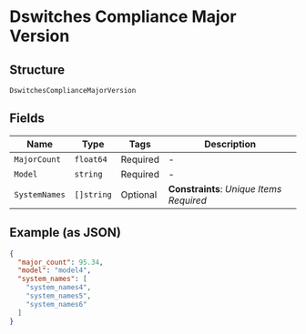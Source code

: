 
# Dswitches Compliance Major Version

## Structure

`DswitchesComplianceMajorVersion`

## Fields

| Name | Type | Tags | Description |
|  --- | --- | --- | --- |
| `MajorCount` | `float64` | Required | - |
| `Model` | `string` | Required | - |
| `SystemNames` | `[]string` | Optional | **Constraints**: *Unique Items Required* |

## Example (as JSON)

```json
{
  "major_count": 95.34,
  "model": "model4",
  "system_names": [
    "system_names4",
    "system_names5",
    "system_names6"
  ]
}
```

